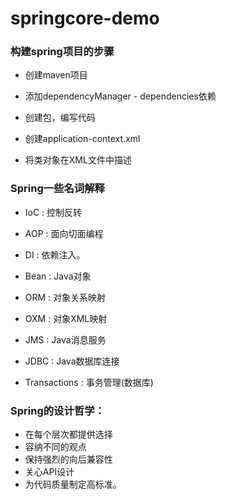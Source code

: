 # springcore-demo
### 构建spring项目的步骤
+ 创建maven项目
  
+ 添加dependencyManager - dependencies依赖
 
+ 创建包，编写代码
 
+ 创建application-context.xml
 
+ 将类对象在XML文件中描述

### Spring一些名词解释
+ IoC : 控制反转
+ AOP : 面向切面编程
+ DI : 依赖注入。
+ Bean : Java对象


+ ORM : 对象关系映射
+ OXM : 对象XML映射
+ JMS : Java消息服务
+ JDBC : Java数据库连接
+ Transactions : 事务管理(数据库)

   
### Spring的设计哲学：
+ 在每个层次都提供选择
+ 容纳不同的观点
+ 保持强烈的向后兼容性
+ 关心API设计
+ 为代码质量制定高标准。

